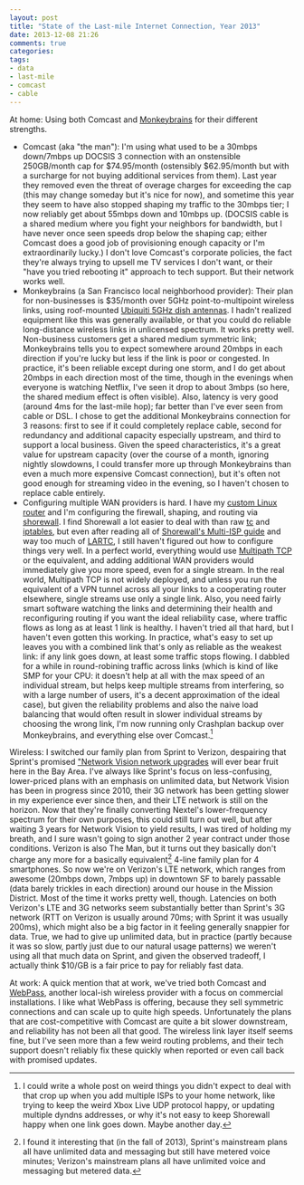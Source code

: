 ```yaml
---
layout: post
title: "State of the Last-mile Internet Connection, Year 2013"
date: 2013-12-08 21:26
comments: true
categories: 
tags:
- data
- last-mile
- comcast
- cable
---
```

At home: Using both Comcast and [Monkeybrains](http://www.monkeybrains.net/) for their different strengths. 

* Comcast (aka "the man"): I'm using what used to be a 30mbps down/7mbps up DOCSIS 3 connection with an onstensible 250GB/month cap for $74.95/month (ostensibly $62.95/month but with a surcharge for not buying additional services from them). Last year they removed even the threat of overage charges for exceeding the cap (this may change someday but it's nice for now), and sometime this year they seem to have also stopped shaping my traffic to the 30mbps tier; I now reliably get about 55mbps down and 10mbps up. (DOCSIS cable is a shared medium where you fight your neighbors for bandwidth, but I have never once seen speeds drop below the shaping cap; either Comcast does a good job of provisioning enough capacity or I'm extraordinarily lucky.) I don't love Comcast's corporate policies, the fact they're always trying to upsell me TV services I don't want, or their "have you tried rebooting it" approach to tech support. But their network works well.
* Monkeybrains (a San Francisco local neighborhood provider): Their plan for non-businesses is $35/month over 5GHz point-to-multipoint wireless links, using roof-mounted [Ubiquiti 5GHz dish antennas](http://www.ubnt.com/airmax#nanobridgem). I hadn't realized equipment like this was generally available, or that you could do reliable long-distance wireless links in unlicensed spectrum. It works pretty well. Non-business customers get a shared medium symmetric link; Monkeybrains tells you to expect somewhere around 20mbps in each direction if you're lucky but less if the link is poor or congested. In practice, it's been reliable except during one storm, and I do get about 20mbps in each direction most of the time, though in the evenings when everyone is watching Netflix, I've seen it drop to about 3mbps (so here, the shared medium effect is often visible). Also, latency is very good (around 4ms for the last-mile hop); far better than I've ever seen from cable or DSL. I chose to get the additional Monkeybrains connection for 3 reasons: first to see if it could completely replace cable, second for redundancy and additional capacity especially upstream, and third to support a local business. Given the speed characteristics, it's a great value for upstream capacity (over the course of a month, ignoring nightly slowdowns, I could transfer more up through Monkeybrains than even a much more expensive Comcast connection), but it's often not good enough for streaming video in the evening, so I haven't chosen to replace cable entirely.
* Configuring multiple WAN providers is hard. I have my [custom Linux router](http://blog.metamatt.com/blog/2012/03/19/custom-built-linux-router-no-thanks-to-realtek/) and I'm configuring the firewall, shaping, and routing via [shorewall](http://shorewall.net/). I find Shorewall a lot easier to deal with than raw [tc](http://linux.die.net/man/8/tc) and [iptables](http://www.netfilter.org/), but even after reading all of [Shorewall's Multi-ISP guide](http://www.shorewall.net/MultiISP.html) and way too much of [LARTC](http://www.lartc.org/), I still haven't figured out how to configure things very well. In a perfect world, everything would use [Multipath TCP](http://en.wikipedia.org/wiki/Multipath_TCP) or the equivalent, and adding additional WAN providers would immediately give you more speed, even for a single stream. In the real world, Multipath TCP is not widely deployed, and unless you run the equivalent of a VPN tunnel across all your links to a cooperating router elsewhere, single streams use only a single link. Also, you need fairly smart software watching the links and determining their health and reconfiguring routing if you want the ideal reliability case, where traffic flows as long as at least 1 link is healthy. I haven't tried all that hard, but I haven't even gotten this working. In practice, what's easy to set up leaves you with a combined link that's only as reliable as the weakest link: if any link goes down, at least some traffic stops flowing. I dabbled for a while in round-robining traffic across links (which is kind of like SMP for your CPU: it doesn't help at all with the max speed of an individual stream, but helps keep multiple streams from interfering, so with a large number of users, it's a decent approximation of the ideal case), but given the reliability problems and also the naive load balancing that would often result in slower individual streams by choosing the wrong link, I'm now running only Crashplan backup over Monkeybrains, and everything else over Comcast.[^2]

Wireless: I switched our family plan from Sprint to Verizon, despairing that Sprint's promised ["Network Vision network upgrades](http://network.sprint.com/) will ever bear fruit here in the Bay Area. I've always like Sprint's focus on less-confusing, lower-priced plans with an emphasis on unlimited data, but Network Vision has been in progress since 2010, their 3G network has been getting slower in my experience ever since then, and their LTE network is still on the horizon. Now that they're finally converting Nextel's lower-frequency spectrum for their own purposes, this could still turn out well, but after waiting 3 years for Network Vision to yield results, I was tired of holding my breath, and I sure wasn't going to sign another 2 year contract under those conditions. Verizon is also The Man, but it turns out they basically don't charge any more for a basically equivalent[^1] 4-line family plan for 4 smartphones. So now we're on Verizon's LTE network, which ranges from awesome (20mbps down, 7mbps up) in downtown SF to barely passable (data barely trickles in each direction) around our house in the Mission District. Most of the time it works pretty well, though. Latencies on both Verizon's LTE and 3G networks seem substantially better than Sprint's 3G network (RTT on Verizon is usually around 70ms; with Sprint it was usually 200ms), which might also be a big factor in it feeling generally snappier for data. True, we had to give up unlimited data, but in practice (partly because it was so slow, partly just due to our natural usage patterns) we weren't using all that much data on Sprint, and given the observed tradeoff, I actually think $10/GB is a fair price to pay for reliably fast data.

At work: A quick mention that at work, we've tried both Comcast and [WebPass](http://webpass.net/), another local-ish wireless provider with a focus on commercial installations. I like what WebPass is offering, because they sell symmetric connections and can scale up to quite high speeds. Unfortunately the plans that are cost-competitive with Comcast are quite a bit slower downstream, and reliability has not been all that good. The wireless link layer itself seems fine, but I've seen more than a few weird routing problems, and their tech support doesn't reliably fix these quickly when reported or even call back with promised updates.

[^1]: I found it interesting that (in the fall of 2013), Sprint's mainstream plans all have unlimited data and messaging but still have metered voice minutes; Verizon's mainstream plans all have unlimited voice and messaging but metered data.

[^2]: I could write a whole post on weird things you didn't expect to deal with that crop up when you add multiple ISPs to your home network, like trying to keep the weird Xbox Live UDP protocol happy, or updating multiple dyndns addresses, or why it's not easy to keep Shorewall happy when one link goes down. Maybe another day.